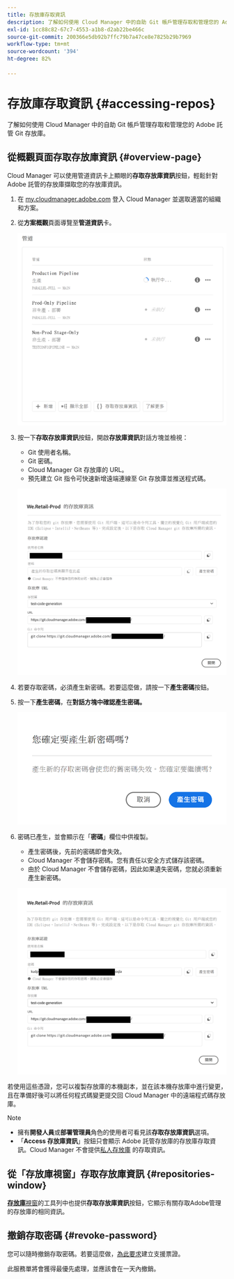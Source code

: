```yaml
---
title: 存放庫存取資訊
description: 了解如何使用 Cloud Manager 中的自助 Git 帳戶管理存取和管理您的 Adobe 託管 Git 存放庫。
exl-id: 1cc88c82-67c7-4553-a1b8-d2ab22be466c
source-git-commit: 200366e5db92b7ffc79b7a47ce8e7825b29b7969
workflow-type: tm+mt
source-wordcount: '394'
ht-degree: 82%

---
```


# 存放庫存取資訊 {#accessing-repos}

了解如何使用 Cloud Manager 中的自助 Git 帳戶管理存取和管理您的 Adobe 託管 Git 存放庫。

## 從概觀頁面存取存放庫資訊 {#overview-page}

Cloud Manager 可以使用管道資訊卡上顯眼的&#x200B;**存取存放庫資訊**&#x200B;按鈕，輕鬆針對 Adobe 託管的存放庫擷取您的存放庫資訊。

1. 在 [my.cloudmanager.adobe.com](https://my.cloudmanager.adobe.com/) 登入 Cloud Manager 並選取適當的組織和方案。

1. 從&#x200B;**方案概觀**&#x200B;頁面導覽至&#x200B;**管道資訊**&#x200B;卡。

   ![環境卡片上的存取存放庫資訊按鈕](assets/pipelines-card.png)

1. 按一下&#x200B;**存取存放庫資訊**&#x200B;按鈕，開啟&#x200B;**存放庫資訊**&#x200B;對話方塊並檢視：

   * Git 使用者名稱。
   * Git 密碼。
   * Cloud Manager Git 存放庫的 URL。
   * 預先建立 Git 指令可快速新增遠端連線至 Git 存放庫並推送程式碼。

   ![存放庫資訊視窗](assets/access-repo-info.png)

1. 若要存取密碼，必須產生新密碼。若要這麼做，請按一下&#x200B;**產生密碼**&#x200B;按鈕。

1. 按一下&#x200B;**產生密碼**，在&#x200B;**對話方塊中確認產生密碼。**

   ![確認產生密碼](assets/confirm-password-generation.png)

1. 密碼已產生，並會顯示在「**密碼**」欄位中供複製。

   * 產生密碼後，先前的密碼即會失效。
   * Cloud Manager 不會儲存密碼。您有責任以安全方式儲存該密碼。
   * 由於 Cloud Manager 不會儲存密碼，因此如果遺失密碼，您就必須重新產生新密碼。

   ![產生的密碼範例](assets/generated-password.png)

若使用這些憑證，您可以複製存放庫的本機副本，並在該本機存放庫中進行變更，且在準備好後可以將任何程式碼變更提交回 Cloud Manager 中的遠端程式碼存放庫。

>[!NOTE]
>
>* 擁有&#x200B;**開發人員**&#x200B;或&#x200B;**部署管理員**&#x200B;角色的使用者可看見該&#x200B;**存取存放庫資訊**&#x200B;選項。
>* 「**Access 存放庫資訊**」按鈕只會顯示 Adob&#x200B;&#x200B;e 託管存放庫的存放庫存取資訊。Cloud Manager 不會提供[私人存放庫](private-repositories.md) 的存取資訊。

## 從「存放庫視窗」存取存放庫資訊 {#repositories-window}

[**存放庫**&#x200B;視窗](managing-repositories.md)的工具列中也提供&#x200B;**存取存放庫資訊**&#x200B;按鈕，它顯示有關存取Adobe管理的存放庫的相同資訊。

## 撤銷存取密碼 {#revoke-password}

您可以隨時撤銷存取密碼。若要這麼做，[為此要求](https://experienceleague.adobe.com/?support-solution=Experience+Manager&amp;support-tab=home#support)建立支援票證。

此服務單將會獲得最優先處理，並應該會在一天內撤銷。
